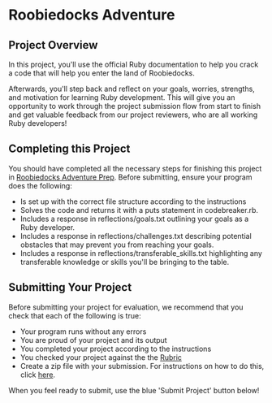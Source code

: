 # Roobiedocks Adventure

## Project Overview

In this project, you'll use the official Ruby documentation to help you crack a code that will help you enter the land of Roobiedocks.

Afterwards, you'll step back and reflect on your goals, worries, strengths, and motivation for learning Ruby development. This will give you an opportunity to work through the project submission flow from start to finish and get valuable feedback from our project reviewers, who are all working Ruby developers!

## Completing this Project

You should have completed all the necessary steps for finishing this project in [Roobiedocks Adventure Prep](https://learn.udacity.com/#/projects/10/skills/1003/concepts/243). Before submitting, ensure your program does the following:

* Is set up with the correct file structure according to the instructions
* Solves the code and returns it with a puts statement in codebreaker.rb.
* Includes a response in reflections/goals.txt outlining your goals as a Ruby developer.
* Includes a response in reflections/challenges.txt describing potential obstacles that may prevent you from reaching your goals.
* Includes a response in reflections/transferable_skills.txt highlighting any transferable knowledge or skills you'll be bringing to the table.

## Submitting Your Project

Before submitting your project for evaluation, we recommend that you check that each of the following is true:

* Your program runs without any errors
* You are proud of your project and its output
* You completed your project according to the instructions
* You checked your project against the the [Rubric](https://review.udacity.com/#!/projects/5725478551/rubric)
* Create a zip file with your submission. For instructions on how to do this, click [here](https://docs.google.com/document/d/1jPCDXBuD4xV8PsGLa5K9Fpn_9lSCTrXeOWcUKQGnATU/pub?embedded=true).

When you feel ready to submit, use the blue 'Submit Project' button below!
